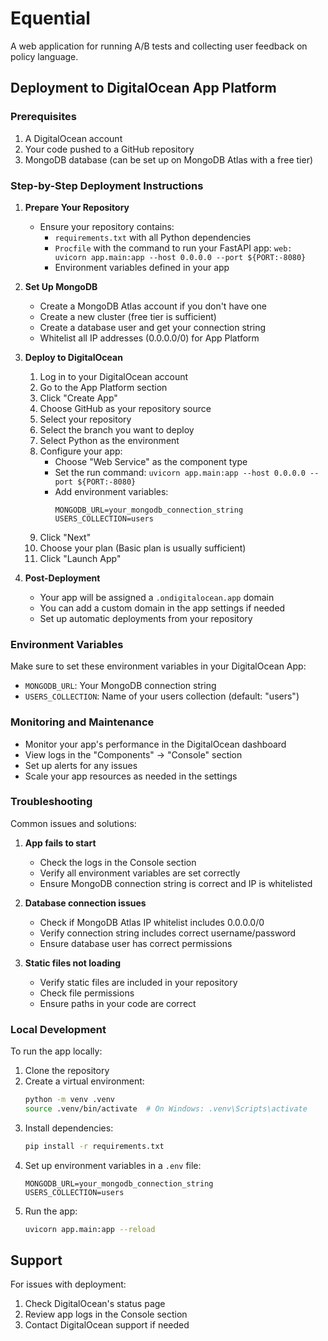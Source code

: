 # Equential

A web application for running A/B tests and collecting user feedback on policy language.

## Deployment to DigitalOcean App Platform

### Prerequisites

1. A DigitalOcean account
2. Your code pushed to a GitHub repository
3. MongoDB database (can be set up on MongoDB Atlas with a free tier)

### Step-by-Step Deployment Instructions

1. **Prepare Your Repository**
   - Ensure your repository contains:
     - `requirements.txt` with all Python dependencies
     - `Procfile` with the command to run your FastAPI app: `web: uvicorn app.main:app --host 0.0.0.0 --port ${PORT:-8080}`
     - Environment variables defined in your app

2. **Set Up MongoDB**
   - Create a MongoDB Atlas account if you don't have one
   - Create a new cluster (free tier is sufficient)
   - Create a database user and get your connection string
   - Whitelist all IP addresses (0.0.0.0/0) for App Platform

3. **Deploy to DigitalOcean**
   1. Log in to your DigitalOcean account
   2. Go to the App Platform section
   3. Click "Create App"
   4. Choose GitHub as your repository source
   5. Select your repository
   6. Select the branch you want to deploy
   7. Select Python as the environment
   8. Configure your app:
      - Choose "Web Service" as the component type
      - Set the run command: `uvicorn app.main:app --host 0.0.0.0 --port ${PORT:-8080}`
      - Add environment variables:
        ```
        MONGODB_URL=your_mongodb_connection_string
        USERS_COLLECTION=users
        ```
   9. Click "Next"
   10. Choose your plan (Basic plan is usually sufficient)
   11. Click "Launch App"

4. **Post-Deployment**
   - Your app will be assigned a `.ondigitalocean.app` domain
   - You can add a custom domain in the app settings if needed
   - Set up automatic deployments from your repository

### Environment Variables

Make sure to set these environment variables in your DigitalOcean App:

- `MONGODB_URL`: Your MongoDB connection string
- `USERS_COLLECTION`: Name of your users collection (default: "users")

### Monitoring and Maintenance

- Monitor your app's performance in the DigitalOcean dashboard
- View logs in the "Components" -> "Console" section
- Set up alerts for any issues
- Scale your app resources as needed in the settings

### Troubleshooting

Common issues and solutions:

1. **App fails to start**
   - Check the logs in the Console section
   - Verify all environment variables are set correctly
   - Ensure MongoDB connection string is correct and IP is whitelisted

2. **Database connection issues**
   - Check if MongoDB Atlas IP whitelist includes 0.0.0.0/0
   - Verify connection string includes correct username/password
   - Ensure database user has correct permissions

3. **Static files not loading**
   - Verify static files are included in your repository
   - Check file permissions
   - Ensure paths in your code are correct

### Local Development

To run the app locally:

1. Clone the repository
2. Create a virtual environment:
   ```bash
   python -m venv .venv
   source .venv/bin/activate  # On Windows: .venv\Scripts\activate
   ```
3. Install dependencies:
   ```bash
   pip install -r requirements.txt
   ```
4. Set up environment variables in a `.env` file:
   ```
   MONGODB_URL=your_mongodb_connection_string
   USERS_COLLECTION=users
   ```
5. Run the app:
   ```bash
   uvicorn app.main:app --reload
   ```

## Support

For issues with deployment:
1. Check DigitalOcean's status page
2. Review app logs in the Console section
3. Contact DigitalOcean support if needed
